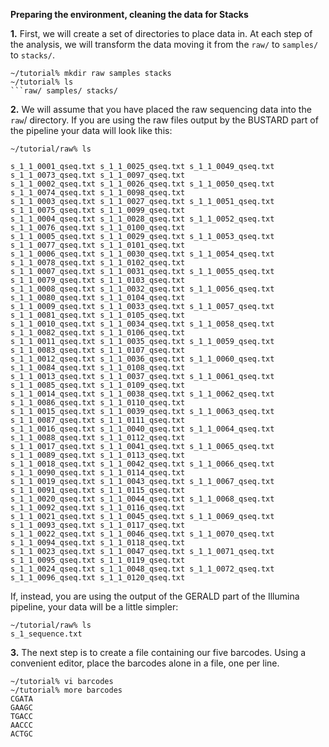 **Preparing the environment, cleaning the data for Stacks**

 **1.** First, we will create a set of directories to place data in. At each step of the analysis, we will transform the data moving it from the `raw/` to `samples/` to `stacks/`.
```
~/tutorial% mkdir raw samples stacks
~/tutorial% ls
```raw/ samples/ stacks/

```
**2.** We will assume that you have placed the raw sequencing data into the `raw`/ directory. If you are using the raw files output by the BUSTARD part of the pipeline your data will look like this: 

```
~/tutorial/raw% ls 

s_1_1_0001_qseq.txt s_1_1_0025_qseq.txt s_1_1_0049_qseq.txt s_1_1_0073_qseq.txt s_1_1_0097_qseq.txt
s_1_1_0002_qseq.txt s_1_1_0026_qseq.txt s_1_1_0050_qseq.txt s_1_1_0074_qseq.txt s_1_1_0098_qseq.txt
s_1_1_0003_qseq.txt s_1_1_0027_qseq.txt s_1_1_0051_qseq.txt s_1_1_0075_qseq.txt s_1_1_0099_qseq.txt
s_1_1_0004_qseq.txt s_1_1_0028_qseq.txt s_1_1_0052_qseq.txt s_1_1_0076_qseq.txt s_1_1_0100_qseq.txt
s_1_1_0005_qseq.txt s_1_1_0029_qseq.txt s_1_1_0053_qseq.txt s_1_1_0077_qseq.txt s_1_1_0101_qseq.txt
s_1_1_0006_qseq.txt s_1_1_0030_qseq.txt s_1_1_0054_qseq.txt s_1_1_0078_qseq.txt s_1_1_0102_qseq.txt
s_1_1_0007_qseq.txt s_1_1_0031_qseq.txt s_1_1_0055_qseq.txt s_1_1_0079_qseq.txt s_1_1_0103_qseq.txt
s_1_1_0008_qseq.txt s_1_1_0032_qseq.txt s_1_1_0056_qseq.txt s_1_1_0080_qseq.txt s_1_1_0104_qseq.txt
s_1_1_0009_qseq.txt s_1_1_0033_qseq.txt s_1_1_0057_qseq.txt s_1_1_0081_qseq.txt s_1_1_0105_qseq.txt
s_1_1_0010_qseq.txt s_1_1_0034_qseq.txt s_1_1_0058_qseq.txt s_1_1_0082_qseq.txt s_1_1_0106_qseq.txt
s_1_1_0011_qseq.txt s_1_1_0035_qseq.txt s_1_1_0059_qseq.txt s_1_1_0083_qseq.txt s_1_1_0107_qseq.txt
s_1_1_0012_qseq.txt s_1_1_0036_qseq.txt s_1_1_0060_qseq.txt s_1_1_0084_qseq.txt s_1_1_0108_qseq.txt
s_1_1_0013_qseq.txt s_1_1_0037_qseq.txt s_1_1_0061_qseq.txt s_1_1_0085_qseq.txt s_1_1_0109_qseq.txt
s_1_1_0014_qseq.txt s_1_1_0038_qseq.txt s_1_1_0062_qseq.txt s_1_1_0086_qseq.txt s_1_1_0110_qseq.txt
s_1_1_0015_qseq.txt s_1_1_0039_qseq.txt s_1_1_0063_qseq.txt s_1_1_0087_qseq.txt s_1_1_0111_qseq.txt
s_1_1_0016_qseq.txt s_1_1_0040_qseq.txt s_1_1_0064_qseq.txt s_1_1_0088_qseq.txt s_1_1_0112_qseq.txt
s_1_1_0017_qseq.txt s_1_1_0041_qseq.txt s_1_1_0065_qseq.txt s_1_1_0089_qseq.txt s_1_1_0113_qseq.txt
s_1_1_0018_qseq.txt s_1_1_0042_qseq.txt s_1_1_0066_qseq.txt s_1_1_0090_qseq.txt s_1_1_0114_qseq.txt
s_1_1_0019_qseq.txt s_1_1_0043_qseq.txt s_1_1_0067_qseq.txt s_1_1_0091_qseq.txt s_1_1_0115_qseq.txt
s_1_1_0020_qseq.txt s_1_1_0044_qseq.txt s_1_1_0068_qseq.txt s_1_1_0092_qseq.txt s_1_1_0116_qseq.txt
s_1_1_0021_qseq.txt s_1_1_0045_qseq.txt s_1_1_0069_qseq.txt s_1_1_0093_qseq.txt s_1_1_0117_qseq.txt
s_1_1_0022_qseq.txt s_1_1_0046_qseq.txt s_1_1_0070_qseq.txt s_1_1_0094_qseq.txt s_1_1_0118_qseq.txt
s_1_1_0023_qseq.txt s_1_1_0047_qseq.txt s_1_1_0071_qseq.txt s_1_1_0095_qseq.txt s_1_1_0119_qseq.txt
s_1_1_0024_qseq.txt s_1_1_0048_qseq.txt s_1_1_0072_qseq.txt s_1_1_0096_qseq.txt s_1_1_0120_qseq.txt 

``` 
 If, instead, you are using the output of the GERALD part of the Illumina pipeline, your data will be a little simpler:
 
```
~/tutorial/raw% ls
s_1_sequence.txt
```
**3.**  The next step is to create a file containing our five barcodes. Using a convenient editor, place the barcodes alone in a file, one per line.

```
~/tutorial% vi barcodes
~/tutorial% more barcodes 
CGATA
GAAGC
TGACC
AACCC
ACTGC
```